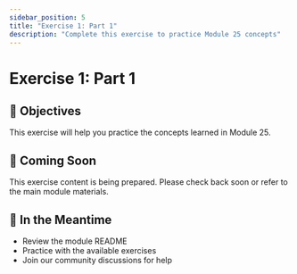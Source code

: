 ```yaml
---
sidebar_position: 5
title: "Exercise 1: Part 1"
description: "Complete this exercise to practice Module 25 concepts"
---
```


# Exercise 1: Part 1

## 🎯 Objectives

This exercise will help you practice the concepts learned in Module 25.

## 📝 Coming Soon

This exercise content is being prepared. Please check back soon or refer to the main module materials.

## 🚀 In the Meantime

- Review the module README
- Practice with the available exercises
- Join our community discussions for help

